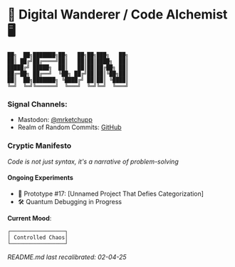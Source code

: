 # 🌴 Digital Wanderer / Code Alchemist 🖥️

```
██╗  ██╗███████╗██╗   ██╗██╗███╗   ██╗
██║ ██╔╝██╔════╝██║   ██║██║████╗  ██║
█████╔╝ █████╗  ██║   ██║██║██╔██╗ ██║
██╔═██╗ ██╔══╝  ╚██╗ ██╔╝██║██║╚██╗██║
██║  ██╗███████╗ ╚████╔╝ ██║██║ ╚████║
╚═╝  ╚═╝╚══════╝  ╚═══╝  ╚═╝╚═╝  ╚═══╝
```

### Signal Channels:
- Mastodon: [@mrketchupp](https://mastodon.social/@mrketchupp)
- Realm of Random Commits: [GitHub](https://github.com/mrketchupp)

### Cryptic Manifesto
*Code is not just syntax, it's a narrative of problem-solving*

#### Ongoing Experiments
- 🔬 Prototype #17: [Unnamed Project That Defies Categorization]
- 🛠️ Quantum Debugging in Progress

**Current Mood**: 
```
┌─────────────────┐
│ Controlled Chaos│
└─────────────────┘
```

*README.md last recalibrated: 02-04-25*
